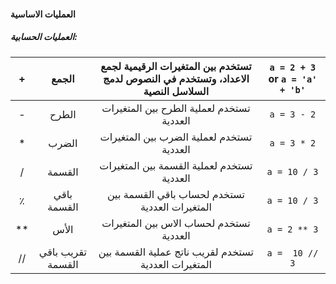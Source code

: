 #### العمليات الاساسية



##### العمليات الحسابية:

|  +   |       الجمع       | تستخدم بين المتغيرات الرقيمية لجمع الاعداد، وتستخدم في النصوص لدمج السلاسل النصية | `a = 2 + 3` or `a = 'a' + 'b'` |
| :--: | :---------------: | :----------------------------------------------------------: | :----------------------------: |
|  -   |       الطرح       |          تستخدم لعملية الطرح بين المتغيرات العددية           |          `a = 3 - 2`           |
|  *   |       الضرب       |          تستخدم لعملية الضرب بين المتغيرات العددية           |          `a = 3 * 2`           |
|  /   |      القسمة       |          تستخدم لعملية القسمة بين المتغيرات العددية          |          `a = 10 / 3`          |
|  ٪   |    باقي القسمة    |        تستخدم لحساب باقي القسمة بين المتغيرات العددية        |          `a = 10 / 3`          |
|  **  |       الأس        |           تستخدم لحساب الاس بين المتغيرات العددية            |          `a = 2 ** 3`          |
|  //  | تقريب باقي القسمة |    تستخدم  لقريب ناتج عملية القسمة بين المتغيرات العددية     |         `a =  10 // 3`         |



